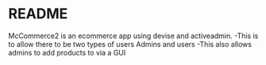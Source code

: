 # README

McCommerce2 is an ecommerce app using devise and activeadmin.
-This is to allow there to be two types of users Admins and users
-This also allows admins to add products to via a GUI 
